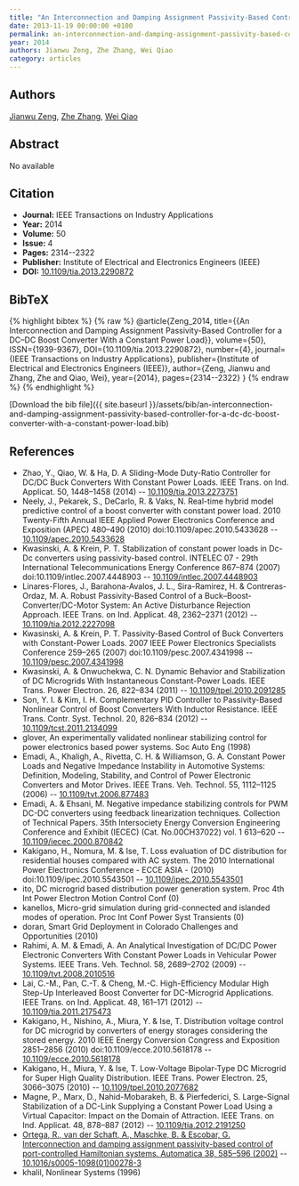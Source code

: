 ```yaml
---
title: "An Interconnection and Damping Assignment Passivity-Based Controller for a DC–DC Boost Converter With a Constant Power Load"
date: 2013-11-19 00:00:00 +0100
permalink: an-interconnection-and-damping-assignment-passivity-based-controller-for-a-dc-dc-boost-converter-with-a-constant-power-load
year: 2014
authors: Jianwu Zeng, Zhe Zhang, Wei Qiao
category: articles
---
```

 
## Authors
[Jianwu Zeng](authors/jianwu-zeng), [Zhe Zhang](authors/zhe-zhang), [Wei Qiao](authors/wei-qiao)
 
## Abstract
No  available
 
## Citation
- **Journal:** IEEE Transactions on Industry Applications
- **Year:** 2014
- **Volume:** 50
- **Issue:** 4
- **Pages:** 2314--2322
- **Publisher:** Institute of Electrical and Electronics Engineers (IEEE)
- **DOI:** [10.1109/tia.2013.2290872](https://doi.org/10.1109/tia.2013.2290872)
 
## BibTeX
{% highlight bibtex %}
{% raw %}
@article{Zeng_2014,
  title={{An Interconnection and Damping Assignment Passivity-Based Controller for a DC–DC Boost Converter With a Constant Power Load}},
  volume={50},
  ISSN={1939-9367},
  DOI={10.1109/tia.2013.2290872},
  number={4},
  journal={IEEE Transactions on Industry Applications},
  publisher={Institute of Electrical and Electronics Engineers (IEEE)},
  author={Zeng, Jianwu and Zhang, Zhe and Qiao, Wei},
  year={2014},
  pages={2314--2322}
}
{% endraw %}
{% endhighlight %}
 
[Download the bib file]({{ site.baseurl }}/assets/bib/an-interconnection-and-damping-assignment-passivity-based-controller-for-a-dc-dc-boost-converter-with-a-constant-power-load.bib)
 
## References
- Zhao, Y., Qiao, W. & Ha, D. A Sliding-Mode Duty-Ratio Controller for DC/DC Buck Converters With Constant Power Loads. IEEE Trans. on Ind. Applicat. 50, 1448–1458 (2014) -- [10.1109/tia.2013.2273751](https://doi.org/10.1109/tia.2013.2273751)
- Neely, J., Pekarek, S., DeCarlo, R. & Vaks, N. Real-time hybrid model predictive control of a boost converter with constant power load. 2010 Twenty-Fifth Annual IEEE Applied Power Electronics Conference and Exposition (APEC) 480–490 (2010) doi:10.1109/apec.2010.5433628 -- [10.1109/apec.2010.5433628](https://doi.org/10.1109/apec.2010.5433628)
- Kwasinski, A. & Krein, P. T. Stabilization of constant power loads in Dc-Dc converters using passivity-based control. INTELEC 07 - 29th International Telecommunications Energy Conference 867–874 (2007) doi:10.1109/intlec.2007.4448903 -- [10.1109/intlec.2007.4448903](https://doi.org/10.1109/intlec.2007.4448903)
- Linares-Flores, J., Barahona-Avalos, J. L., Sira-Ramirez, H. & Contreras-Ordaz, M. A. Robust Passivity-Based Control of a Buck–Boost-Converter/DC-Motor System: An Active Disturbance Rejection Approach. IEEE Trans. on Ind. Applicat. 48, 2362–2371 (2012) -- [10.1109/tia.2012.2227098](https://doi.org/10.1109/tia.2012.2227098)
- Kwasinski, A. & Krein, P. T. Passivity-Based Control of Buck Converters with Constant-Power Loads. 2007 IEEE Power Electronics Specialists Conference 259–265 (2007) doi:10.1109/pesc.2007.4341998 -- [10.1109/pesc.2007.4341998](https://doi.org/10.1109/pesc.2007.4341998)
- Kwasinski, A. & Onwuchekwa, C. N. Dynamic Behavior and Stabilization of DC Microgrids With Instantaneous Constant-Power Loads. IEEE Trans. Power Electron. 26, 822–834 (2011) -- [10.1109/tpel.2010.2091285](https://doi.org/10.1109/tpel.2010.2091285)
- Son, Y. I. & Kim, I. H. Complementary PID Controller to Passivity-Based Nonlinear Control of Boost Converters With Inductor Resistance. IEEE Trans. Contr. Syst. Technol. 20, 826–834 (2012) -- [10.1109/tcst.2011.2134099](https://doi.org/10.1109/tcst.2011.2134099)
- glover, An experimentally validated nonlinear stabilizing control for power electronics based power systems. Soc Auto Eng (1998)
- Emadi, A., Khaligh, A., Rivetta, C. H. & Williamson, G. A. Constant Power Loads and Negative Impedance Instability in Automotive Systems: Definition, Modeling, Stability, and Control of Power Electronic Converters and Motor Drives. IEEE Trans. Veh. Technol. 55, 1112–1125 (2006) -- [10.1109/tvt.2006.877483](https://doi.org/10.1109/tvt.2006.877483)
- Emadi, A. & Ehsani, M. Negative impedance stabilizing controls for PWM DC-DC converters using feedback linearization techniques. Collection of Technical Papers. 35th Intersociety Energy Conversion Engineering Conference and Exhibit (IECEC) (Cat. No.00CH37022) vol. 1 613–620 -- [10.1109/iecec.2000.870842](https://doi.org/10.1109/iecec.2000.870842)
- Kakigano, H., Nomura, M. & Ise, T. Loss evaluation of DC distribution for residential houses compared with AC system. The 2010 International Power Electronics Conference - ECCE ASIA - (2010) doi:10.1109/ipec.2010.5543501 -- [10.1109/ipec.2010.5543501](https://doi.org/10.1109/ipec.2010.5543501)
- ito, DC microgrid based distribution power generation system. Proc 4th Int Power Electron Motion Control Conf (0)
- kanellos, Micro-grid simulation during grid-connected and islanded modes of operation. Proc Int Conf Power Syst Transients (0)
- doran, Smart Grid Deployment in Colorado Challenges and Opportunities (2010)
- Rahimi, A. M. & Emadi, A. An Analytical Investigation of DC/DC Power Electronic Converters With Constant Power Loads in Vehicular Power Systems. IEEE Trans. Veh. Technol. 58, 2689–2702 (2009) -- [10.1109/tvt.2008.2010516](https://doi.org/10.1109/tvt.2008.2010516)
- Lai, C.-M., Pan, C.-T. & Cheng, M.-C. High-Efficiency Modular High Step-Up Interleaved Boost Converter for DC-Microgrid Applications. IEEE Trans. on Ind. Applicat. 48, 161–171 (2012) -- [10.1109/tia.2011.2175473](https://doi.org/10.1109/tia.2011.2175473)
- Kakigano, H., Nishino, A., Miura, Y. & Ise, T. Distribution voltage control for DC microgrid by converters of energy storages considering the stored energy. 2010 IEEE Energy Conversion Congress and Exposition 2851–2856 (2010) doi:10.1109/ecce.2010.5618178 -- [10.1109/ecce.2010.5618178](https://doi.org/10.1109/ecce.2010.5618178)
- Kakigano, H., Miura, Y. & Ise, T. Low-Voltage Bipolar-Type DC Microgrid for Super High Quality Distribution. IEEE Trans. Power Electron. 25, 3066–3075 (2010) -- [10.1109/tpel.2010.2077682](https://doi.org/10.1109/tpel.2010.2077682)
- Magne, P., Marx, D., Nahid-Mobarakeh, B. & Pierfederici, S. Large-Signal Stabilization of a DC-Link Supplying a Constant Power Load Using a Virtual Capacitor: Impact on the Domain of Attraction. IEEE Trans. on Ind. Applicat. 48, 878–887 (2012) -- [10.1109/tia.2012.2191250](https://doi.org/10.1109/tia.2012.2191250)
- [Ortega, R., van der Schaft, A., Maschke, B. & Escobar, G. Interconnection and damping assignment passivity-based control of port-controlled Hamiltonian systems. Automatica 38, 585–596 (2002)](interconnection-and-damping-assignment-passivity-based-control-of-port-controlled-hamiltonian-systems) -- [10.1016/s0005-1098(01)00278-3](https://doi.org/10.1016/s0005-1098(01)00278-3)
- khalil, Nonlinear Systems (1996)

